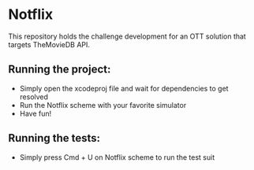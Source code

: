 # Notflix

This repository holds the challenge development for an OTT solution that targets TheMovieDB API.

## Running the project:
- Simply open the xcodeproj file and wait for dependencies to get resolved
- Run the Notflix scheme with your favorite simulator
- Have fun!

## Running the tests:
- Simply press Cmd + U on Notflix scheme to run the test suit

